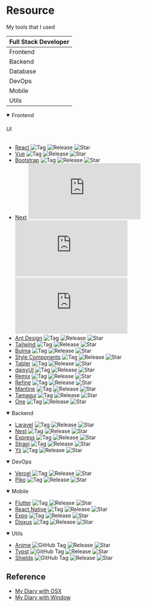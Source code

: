 # Resource

My tools that I used

|Full Stack Developer|
|--------------------|
|Frontend            |
|Backend             |
|Database            |
|DevOps              |
|Mobile              |
|Utils               |

<!--Frontend-->
<details open>
  <summary>Frontend</summary>

  ###### UI
  - [React](https://github.com/facebook/react)  ![Tag](https://img.shields.io/github/v/tag/facebook/react) ![Release](https://img.shields.io/github/v/release/facebook/react) ![Star](https://img.shields.io/github/stars/facebook/react)
  - [Vue](https://github.com/vuejs/vue)  ![Tag](https://img.shields.io/github/v/tag/vuejs/vue) ![Release](https://img.shields.io/github/v/release/vuejs/vue) ![Star](https://img.shields.io/github/stars/vuejs/vue)
  - [Bootstrap](https://github.com/twbs/bootstrap)  ![Tag](https://img.shields.io/github/v/tag/twbs/bootstrap) ![Release](https://img.shields.io/github/v/release/twbs/bootstrap) ![Star](https://img.shields.io/github/stars/twbs/bootstrap)
  - [Next](https://github.com/vercel/next.js)  ![Tag](https://img.shields.io/github/v/tag/vercel/next.js) ![Release](https://img.shields.io/github/v/release/vercel/next.js) ![Star](https://img.shields.io/github/stars/vercel/next.js)
  - [Ant Design](https://github.com/ant-design/ant-design)  ![Tag](https://img.shields.io/github/v/tag/ant-design/ant-design) ![Release](https://img.shields.io/github/v/release/ant-design/ant-design) ![Star](https://img.shields.io/github/stars/ant-design/ant-design)
  - [Tailwind](https://github.com/tailwindlabs/tailwindcss)  ![Tag](https://img.shields.io/github/v/tag/tailwindlabs/tailwindcss) ![Release](https://img.shields.io/github/v/release/tailwindlabs/tailwindcss) ![Star](https://img.shields.io/github/stars/tailwindlabs/tailwindcss)
  - [Bulma](https://github.com/jgthms/bulma)  ![Tag](https://img.shields.io/github/v/tag/jgthms/bulma) ![Release](https://img.shields.io/github/v/release/jgthms/bulma) ![Star](https://img.shields.io/github/stars/jgthms/bulma)
  - [Style Components](https://github.com/styled-components/styled-components)  ![Tag](https://img.shields.io/github/v/tag/styled-components/styled-components) ![Release](https://img.shields.io/github/v/release/styled-components/styled-components) ![Star](https://img.shields.io/github/stars/styled-components/styled-components)
  - [Tabler](https://github.com/tabler/tabler)  ![Tag](https://img.shields.io/github/v/tag/tabler/tabler) ![Release](https://img.shields.io/github/v/release/tabler/tabler) ![Star](https://img.shields.io/github/stars/tabler/tabler)
  - [daisyUI](https://github.com/saadeghi/daisyui)  ![Tag](https://img.shields.io/github/v/tag/saadeghi/daisyui) ![Release](https://img.shields.io/github/v/release/saadeghi/daisyui) ![Star](https://img.shields.io/github/stars/saadeghi/daisyui)
  - [Remix](https://github.com/remix-run/remix)  ![Tag](https://img.shields.io/github/v/tag/remix-run/remix) ![Release](https://img.shields.io/github/v/release/remix-run/remix) ![Star](https://img.shields.io/github/stars/remix-run/remix)
  - [Refine](https://github.com/refinedev/refine)  ![Tag](https://img.shields.io/github/v/tag/refinedev/refine) ![Release](https://img.shields.io/github/v/release/refinedev/refine) ![Star](https://img.shields.io/github/stars/refinedev/refine)
  - [Mantine](https://github.com/mantinedev/mantine)  ![Tag](https://img.shields.io/github/v/tag/mantinedev/mantine) ![Release](https://img.shields.io/github/v/release/mantinedev/mantine) ![Star](https://img.shields.io/github/stars/mantinedev/mantine)
  - [Tamagui](https://github.com/tamagui/tamagui)  ![Tag](https://img.shields.io/github/v/tag/tamagui/tamagui) ![Release](https://img.shields.io/github/v/release/tamagui/tamagui) ![Star](https://img.shields.io/github/stars/tamagui/tamagui)
  - [One](https://github.com/onejs/one)  ![Tag](https://img.shields.io/github/v/tag/onejs/one) ![Release](https://img.shields.io/github/v/release/onejs/one) ![Star](https://img.shields.io/github/stars/onejs/one)
</details>

<!--backend-->
<details open>
  <summary>Backend</summary>

  - [Laravel](https://github.com/laravel/laravel)  ![Tag](https://img.shields.io/github/v/tag/laravel/laravel) ![Release](https://img.shields.io/github/v/release/laravel/laravel) ![Star](https://img.shields.io/github/stars/laravel/laravel)
  - [Nest](https://github.com/nestjs/nest)  ![Tag](https://img.shields.io/github/v/tag/nestjs/nest) ![Release](https://img.shields.io/github/v/release/nestjs/nest) ![Star](https://img.shields.io/github/stars/nestjs/nest)
  - [Express](https://github.com/expressjs/express)  ![Tag](https://img.shields.io/github/v/tag/expressjs/express) ![Release](https://img.shields.io/github/v/release/expressjs/express) ![Star](https://img.shields.io/github/stars/expressjs/express)
  - [Strapi](https://github.com/strapi/strapi)  ![Tag](https://img.shields.io/github/v/tag/strapi/strapi) ![Release](https://img.shields.io/github/v/release/strapi/strapi) ![Star](https://img.shields.io/github/stars/strapi/strapi)
  - [Yii](https://github.com/yiisoft/yii2)  ![Tag](https://img.shields.io/github/v/tag/yiisoft/yii2) ![Release](https://img.shields.io/github/v/release/yiisoft/yii2) ![Star](https://img.shields.io/github/stars/yiisoft/yii2)
</details>

<!--DevOps-->
<details open>
  <summary>DevOps</summary>

  - [Vercel](https://github.com/vercel/vercel)  ![Tag](https://img.shields.io/github/v/tag/vercel/vercel) ![Release](https://img.shields.io/github/v/release/vercel/vercel) ![Star](https://img.shields.io/github/stars/vercel/vercel)
  - [Piko](https://github.com/andydunstall/piko)  ![Tag](https://img.shields.io/github/v/tag/andydunstall/piko) ![Release](https://img.shields.io/github/v/release/andydunstall/piko) ![Star](https://img.shields.io/github/stars/andydunstall/piko)
</details>

<!--mobile-->
<details open>
  <summary>Mobile</summary>
  
  - [Flutter](https://github.com/flutter/flutter)  ![Tag](https://img.shields.io/github/v/tag/flutter/flutter) ![Release](https://img.shields.io/github/v/release/flutter/flutter) ![Star](https://img.shields.io/github/stars/flutter/flutter)
  - [React Native](https://github.com/facebook/react-native)  ![Tag](https://img.shields.io/github/v/tag/facebook/react-native) ![Release](https://img.shields.io/github/v/release/facebook/react-native) ![Star](https://img.shields.io/github/stars/facebook/react-native)
  - [Expo](https://github.com/expo/expo)  ![Tag](https://img.shields.io/github/v/tag/expo/expo) ![Release](https://img.shields.io/github/v/release/expo/expo) ![Star](https://img.shields.io/github/stars/expo/expo)
  - [Dioxus](https://github.com/DioxusLabs/dioxus)  ![Tag](https://img.shields.io/github/v/tag/DioxusLabs/dioxus) ![Release](https://img.shields.io/github/v/release/DioxusLabs/dioxus) ![Star](https://img.shields.io/github/stars/DioxusLabs/dioxus)
</details>

<!--Utils-->
<details open>
  <summary>Utils</summary>

  - [Anime](https://github.com/juliangarnier/anime) ![GitHub Tag](https://img.shields.io/github/v/tag/juliangarnier/anime) ![Release](https://img.shields.io/github/v/release/juliangarnier/anime) ![Star](https://img.shields.io/github/stars/juliangarnier/anime)
  - [Typst](https://github.com/typst/typst) ![GitHub Tag](https://img.shields.io/github/v/tag/typst/typst) ![Release](https://img.shields.io/github/v/release/typst/typst) ![Star](https://img.shields.io/github/stars/typst/typst)
  - [Shields](https://github.com/badges/shields) ![GitHub Tag](https://img.shields.io/github/v/tag/badges/shields) ![Release](https://img.shields.io/github/v/release/badges/shields) ![Star](https://img.shields.io/github/stars/badges/shields)
</details>

## Reference
- [My Diary with OSX](https://github.com/prawee/my-daily-tools-osx)
- [My Diary with Window](https://github.com/prawee/my-daily-tools-win)
